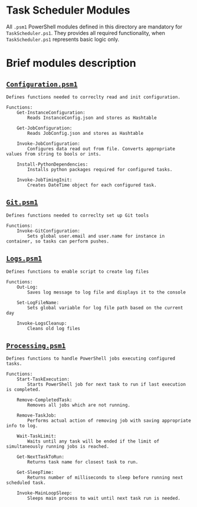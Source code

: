 # Task Scheduler Modules
All `.psm1` PowerShell modules defined in this directory are mandatory for `TaskScheduler.ps1`.
They provides all required functionality, when `TaskScheduler.ps1` represents basic logic only.

# Brief modules description
## [`Configuration.psm1`](/TaskScheduler/Modules/Configuration.psm1)
    Defines functions needed to correclty read and init configuration.

    Functions:
        Get-InstanceConfiguration: 
            Reads InstanceConfig.json and stores as Hashtable

        Get-JobConfiguration:
            Reads JobConfig.json and stores as Hashtable

        Invoke-JobConfiguration:
            Configures data read out from file. Converts appropriate values from string to bools or ints.

        Install-PythonDependencies:
            Installs python packages required for configured tasks.

        Invoke-JobTimingInit:
            Creates DateTime object for each configured task.

## [`Git.psm1`](/TaskScheduler/Modules/Git.psm1)
    Defines functions needed to correclty set up Git tools

    Functions:
        Invoke-GitConfiguration: 
            Sets global user.email and user.name for instance in container, so tasks can perform pushes.

## [`Logs.psm1`](/TaskScheduler/Modules/Logs.psm1)
    Defines functions to enable script to create log files

    Functions:
        Out-Log: 
            Saves log message to log file and displays it to the console

        Set-LogFileName:
            Sets global variable for log file path based on the current day

        Invoke-LogsCleanup:
            Cleans old log files

## [`Processing.psm1`](/TaskScheduler/Modules/Processing.psm1)
    Defines functions to handle PowerShell jobs executing configured tasks.

    Functions:
        Start-TaskExecution: 
            Starts PowerShell job for next task to run if last execution is completed.

        Remove-CompletedTask:
            Removes all jobs which are not running.

        Remove-TaskJob:
            Performs actual action of removing job with saving appropriate info to log.

        Wait-TaskLimit:
            Waits until any task will be ended if the limit of simultaneously running jobs is reached.

        Get-NextTaskToRun:
            Returns task name for closest task to run.

        Get-SleepTime:
            Returns number of milliseconds to sleep before running next scheduled task.

        Invoke-MainLoopSleep:
            Sleeps main process to wait until next task run is needed.

